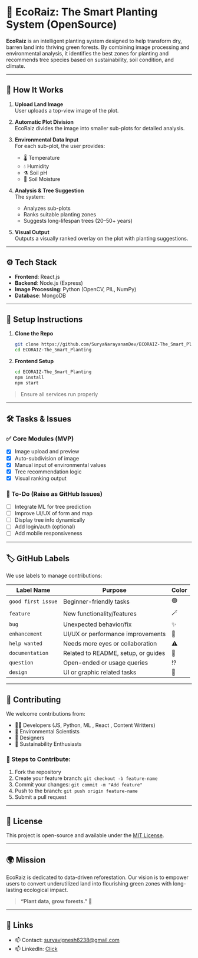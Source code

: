 
# 🌿 EcoRaiz: The Smart Planting System (OpenSource)

**EcoRaiz** is an intelligent planting system designed to help transform dry, barren land into thriving green forests. By combining image processing and environmental analysis, it identifies the best zones for planting and recommends tree species based on sustainability, soil condition, and climate.

---

## 📸 How It Works

1. **Upload Land Image**  
   User uploads a top-view image of the plot.

2. **Automatic Plot Division**  
   EcoRaiz divides the image into smaller sub-plots for detailed analysis.

3. **Environmental Data Input**  
   For each sub-plot, the user provides:
   - 🌡️ Temperature  
   - 💧 Humidity  
   - ⚗️ Soil pH  
   - 🌱 Soil Moisture  

4. **Analysis & Tree Suggestion**  
   The system:
   - Analyzes sub-plots
   - Ranks suitable planting zones
   - Suggests long-lifespan trees (20–50+ years)

5. **Visual Output**  
   Outputs a visually ranked overlay on the plot with planting suggestions.

---

## ⚙️ Tech Stack

- **Frontend**: React.js
- **Backend**: Node.js (Express)
- **Image Processing**: Python (OpenCV, PIL, NumPy)
- **Database**: MongoDB

---

## 🚀 Setup Instructions

1. **Clone the Repo**
   ```bash
   git clone https://github.com/SuryaNarayananDev/ECORAIZ-The_Smart_Planting.git
   cd ECORAIZ-The_Smart_Planting
   ```

2. **Frontend Setup**
   ```bash
   cd ECORAIZ-The_Smart_Planting
   npm install
   npm start
   ```


> Ensure all services run properly

---

## 🛠️ Tasks & Issues

### ✅ Core Modules (MVP)
- [x] Image upload and preview
- [x] Auto-subdivision of image
- [x] Manual input of environmental values
- [x] Tree recommendation logic
- [x] Visual ranking output

### 📌 To-Do (Raise as GitHub Issues)
- [ ] Integrate ML for tree prediction
- [ ] Improve UI/UX of form and map
- [ ] Display tree info dynamically
- [ ] Add login/auth (optional)
- [ ] Add mobile responsiveness

---

## 🏷 GitHub Labels

We use labels to manage contributions:

| Label Name           | Purpose                                | Color     |
|----------------------|------------------------------------------|----|
| `good first issue`   | Beginner-friendly tasks                 | 🟢 |
| `feature`            | New functionality/features              |  🪄  |
| `bug`                | Unexpected behavior/fix                 |  ✨  |
| `enhancement`        | UI/UX or performance improvements       | 🧿 |
| `help wanted`        | Needs more eyes or collaboration        | ⚠️   |
| `documentation`      | Related to README, setup, or guides     |  📝  |
| `question`           | Open-ended or usage queries             |  ⁉️  |
| `design`             | UI or graphic related tasks             |  🎨  |

---

## 🤝 Contributing

We welcome contributions from:

- 👨‍💻 Developers (JS, Python, ML , React , Content Writters)
- 🧪 Environmental Scientists
- 🎨 Designers
- 🌱 Sustainability Enthusiasts

### 📌 Steps to Contribute:
1. Fork the repository
2. Create your feature branch: `git checkout -b feature-name`
3. Commit your changes: `git commit -m "Add feature"`
4. Push to the branch: `git push origin feature-name`
5. Submit a pull request

---

## 📄 License

This project is open-source and available under the [MIT License](LICENSE).

---

## 🌍 Mission

EcoRaiz is dedicated to data-driven reforestation. Our vision is to empower users to convert underutilized land into flourishing green zones with long-lasting ecological impact.

> **“Plant data, grow forests.” 🌱**

---

## 🔗 Links
- 📫 Contact: suryavignesh6238@gmail.com
- 📫 LinkedIn: [Click](https://www.linkedin.com/in/suryanarayanandev67/)
